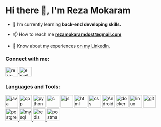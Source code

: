 <h1 align="left">Hi there 👋, I'm Reza Mokaram</h1>

- 🌱 I’m currently learning **back-end developing skills.**

- 📫 How to reach me **rezamokaramdost@gmail.com**

- 📄 Know about my experiences [on my LinkedIn.](https://www.linkedin.com/in/rezamokaram/)

<h3 align="left">Connect with me:</h3>
<p align="left">
<a href="https://www.linkedin.com/in/rezamokaram/" target="blank">
    <img align="center" src="https://www.vectorlogo.zone/logos/linkedin/linkedin-icon.svg" alt="reza-mokaram" height="30" width="40" />
</a>
<a href="mailto:rezamokaramdost@gmail.com" target="blank">
    <img align="center" src="https://www.vectorlogo.zone/logos/gmail/gmail-icon.svg" alt="email" height="30" width="40" />
</a>
</p>

<h3 align="left">Languages and Tools:</h3>

<p align="left"> 
    <a href="https://www.cprogramming.com/" target="_blank" rel="noreferrer">   
        <img src="https://skillicons.dev/icons?i=cpp" alt="java" width="40" height="40"/>  
    </a>
    <a href="https://www.w3schools.com/cpp/" target="_blank" rel="noreferrer">  
        <img src="https://skillicons.dev/icons?i=go" alt="cpp" width="40" height="40"/> 
    </a>
    <a href="https://www.docker.com/" target="_blank" rel="noreferrer"> 
        <img src="https://skillicons.dev/icons?i=python" alt="python" width="40" height="40"/> 
    </a>
    <a href="https://www.docker.com/" target="_blank" rel="noreferrer"> 
        <img src="https://skillicons.dev/icons?i=c" alt="c" width="40" height="40"/>
    </a>
    <a href="https://www.docker.com/" target="_blank" rel="noreferrer">
        <img src="https://skillicons.dev/icons?i=js" alt="js" width="40" height="40"/>
    </a>
    <a href="https://www.docker.com/" target="_blank" rel="noreferrer">
        <img src="https://skillicons.dev/icons?i=html" alt="html" width="40" height="40"/>
    </a>
    <a href="https://www.docker.com/" target="_blank" rel="noreferrer">
        <img src="https://skillicons.dev/icons?i=css" alt="css" width="40" height="40"/>
    </a>
    <a href="https://www.docker.com/" target="_blank" rel="noreferrer">
        <img src="https://skillicons.dev/icons?i=androidstudio" alt="AndroidStudio" width="40" height="40"/>
    </a>
    <a href="https://git-scm.com/" target="_blank" rel="noreferrer">
        <img src="https://skillicons.dev/icons?i=docker" alt="docker" width="40" height="40"/>  
    </a>
    <a href="https://www.docker.com/" target="_blank" rel="noreferrer">
        <img src="https://skillicons.dev/icons?i=linux" alt="linux" width="40" height="40"/>
    </a>
    <a href="https://www.docker.com/" target="_blank" rel="noreferrer">
        <img src="https://skillicons.dev/icons?i=git" alt="git" width="40" height="40"/>
    </a>
    <a href="https://www.docker.com/" target="_blank" rel="noreferrer">
        <img src="https://skillicons.dev/icons?i=postgres" alt="postgres" width="40" height="40"/>  
    </a>
    <a href="https://www.docker.com/" target="_blank" rel="noreferrer">
        <img src="https://skillicons.dev/icons?i=mysql" alt="mysql" width="40" height="40"/>  
    </a>
    <a href="https://www.docker.com/" target="_blank" rel="noreferrer">
        <img src="https://skillicons.dev/icons?i=redis" alt="redis" width="40" height="40"/>  
    </a>
    <a href="https://www.docker.com/" target="_blank" rel="noreferrer">
        <img src="https://skillicons.dev/icons?i=postman" alt="postman" width="40" height="40"/>
    </a>
</p>

<!--START_SECTION:waka-->
<!--END_SECTION:waka-->
